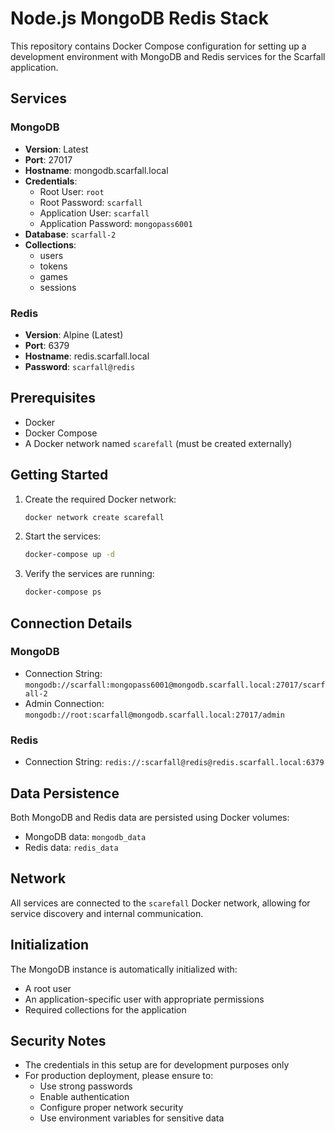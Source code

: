 # Node.js MongoDB Redis Stack

This repository contains Docker Compose configuration for setting up a development environment with MongoDB and Redis services for the Scarfall application.

## Services

### MongoDB

- **Version**: Latest
- **Port**: 27017
- **Hostname**: mongodb.scarfall.local
- **Credentials**:
  - Root User: `root`
  - Root Password: `scarfall`
  - Application User: `scarfall`
  - Application Password: `mongopass6001`
- **Database**: `scarfall-2`
- **Collections**:
  - users
  - tokens
  - games
  - sessions

### Redis

- **Version**: Alpine (Latest)
- **Port**: 6379
- **Hostname**: redis.scarfall.local
- **Password**: `scarfall@redis`

## Prerequisites

- Docker
- Docker Compose
- A Docker network named `scarefall` (must be created externally)

## Getting Started

1. Create the required Docker network:

   ```bash
   docker network create scarefall
   ```

2. Start the services:

   ```bash
   docker-compose up -d
   ```

3. Verify the services are running:
   ```bash
   docker-compose ps
   ```

## Connection Details

### MongoDB

- Connection String: `mongodb://scarfall:mongopass6001@mongodb.scarfall.local:27017/scarfall-2`
- Admin Connection: `mongodb://root:scarfall@mongodb.scarfall.local:27017/admin`

### Redis

- Connection String: `redis://:scarfall@redis@redis.scarfall.local:6379`

## Data Persistence

Both MongoDB and Redis data are persisted using Docker volumes:

- MongoDB data: `mongodb_data`
- Redis data: `redis_data`

## Network

All services are connected to the `scarefall` Docker network, allowing for service discovery and internal communication.

## Initialization

The MongoDB instance is automatically initialized with:

- A root user
- An application-specific user with appropriate permissions
- Required collections for the application

## Security Notes

- The credentials in this setup are for development purposes only
- For production deployment, please ensure to:
  - Use strong passwords
  - Enable authentication
  - Configure proper network security
  - Use environment variables for sensitive data
